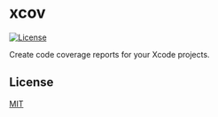 # xcov
[![License](https://img.shields.io/badge/license-MIT-3f3f3f.svg)](http://choosealicense.com/licenses/mit)

Create code coverage reports for your Xcode projects.

## License
[MIT](LICENSE)
